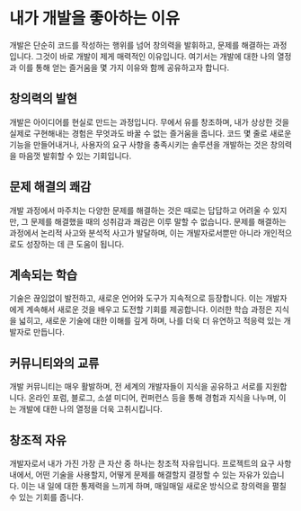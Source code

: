 # 내가 개발을 좋아하는 이유

개발은 단순히 코드를 작성하는 행위를 넘어 창의력을 발휘하고, 문제를 해결하는 과정입니다. 그것이 바로 개발이 제게 매력적인 이유입니다. 여기서는 개발에 대한 나의 열정과 이를 통해 얻는 즐거움을 몇 가지 이유와 함께 공유하고자 합니다.

## 창의력의 발현

개발은 아이디어를 현실로 만드는 과정입니다. 무에서 유를 창조하며, 내가 상상한 것을 실제로 구현해내는 경험은 무엇과도 바꿀 수 없는 즐거움을 줍니다. 코드 몇 줄로 새로운 기능을 만들어내거나, 사용자의 요구 사항을 충족시키는 솔루션을 개발하는 것은 창의력을 마음껏 발휘할 수 있는 기회입니다.

## 문제 해결의 쾌감

개발 과정에서 마주치는 다양한 문제를 해결하는 것은 때로는 답답하고 어려울 수 있지만, 그 문제를 해결했을 때의 성취감과 쾌감은 이루 말할 수 없습니다. 문제를 해결하는 과정에서 논리적 사고와 분석적 사고가 발달하며, 이는 개발자로서뿐만 아니라 개인적으로도 성장하는 데 큰 도움이 됩니다.

## 계속되는 학습

기술은 끊임없이 발전하고, 새로운 언어와 도구가 지속적으로 등장합니다. 이는 개발자에게 계속해서 새로운 것을 배우고 도전할 기회를 제공합니다. 이러한 학습 과정은 지식을 넓히고, 새로운 기술에 대한 이해를 깊게 하며, 나를 더욱 더 유연하고 적응력 있는 개발자로 만듭니다.

## 커뮤니티와의 교류

개발 커뮤니티는 매우 활발하며, 전 세계의 개발자들이 지식을 공유하고 서로를 지원합니다. 온라인 포럼, 블로그, 소셜 미디어, 컨퍼런스 등을 통해 경험과 지식을 나누며, 이는 개발에 대한 나의 열정을 더욱 고취시킵니다.

## 창조적 자유

개발자로서 내가 가진 가장 큰 자산 중 하나는 창조적 자유입니다. 프로젝트의 요구 사항 내에서, 어떤 기술을 사용할지, 어떻게 문제를 해결할지 결정할 수 있는 자유가 있습니다. 이는 내 일에 대한 통제력을 느끼게 하며, 매일매일 새로운 방식으로 창의력을 펼칠 수 있는 기회를 줍니다.
